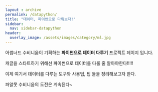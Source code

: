 ```yaml
---
layout : archive
permalink: /datapython/
title: "데이터, 파이썬으로 다뤄보자!"
sidebar:
  nav: sidebar-datapython
header:
  overlay_image: /assets/images/category/ml.jpg
---
```


어썸너드 수비니움이 기획하는 **파이썬으로 데이터 다루기** 프로젝트 페이지 입니다.

캐글을 스타트하기 위해선 파이썬으로 데이터를 다룰 줄 알아야한다!!!!!

이제 여기서 데이터를 다루는 도구와 사용법, 팁 들을 정리해보고자 한다.

파알못 수비니움의 도전은 계속된다~
